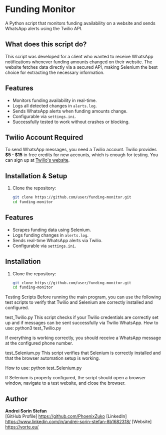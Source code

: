 #  Funding Monitor 
A Python script that monitors funding availability on a website and sends WhatsApp alerts using the Twilio API.

##  What does this script do?
This script was developed for a client who wanted to receive WhatsApp notifications whenever funding amounts changed on their website. The website fetches data directly via a secured API, making Selenium the best choice for extracting the necessary information.

##  Features
- Monitors funding availability in real-time.
- Logs all detected changes in `alerts.log`.
- Sends WhatsApp alerts when funding amounts change.
- Configurable via `settings.ini`.
- Successfully tested to work without crashes or blocking.

##  Twilio Account Required  
To send WhatsApp messages, you need a Twilio account. Twilio provides **$5 - $15** in free credits for new accounts, which is enough for testing. You can sign up at [Twilio's website](https://www.twilio.com/).  

##  Installation & Setup
1. Clone the repository:
   ```bash
   git clone https://github.com/user/funding-monitor.git
   cd funding-monitor

##  Features
- Scrapes funding data using Selenium.
- Logs funding changes in `alerts.log`.
- Sends real-time WhatsApp alerts via Twilio.
- Configurable via `settings.ini`.

##  Installation
1. Clone the repository:
   ```bash
   git clone https://github.com/user/funding-monitor.git
   cd funding-monitor
Testing Scripts
Before running the main program, you can use the following test scripts to verify that Twilio and Selenium are correctly installed and configured.

  test_Twilio.py
This script checks if your Twilio credentials are correctly set up and if messages can be sent successfully via Twilio WhatsApp.
How to use:
   python3 test_Twilio.py

If everything is working correctly, you should receive a WhatsApp message at the configured phone number.

   test_Selenium.py
This script verifies that Selenium is correctly installed and that the browser automation setup is working.

 How to use:
    python test_Selenium.py

If Selenium is properly configured, the script should open a browser window, navigate to a test website, and close the browser.



   ##  Author
**Andrei Sorin Stefan**  
[GitHub Profile] https://github.com/PhoenixZuko
[LinkedIn] https://www.linkedin.com/in/andrei-sorin-stefan-8b1682318/
[Website] https://vorte.eu/
